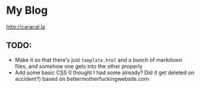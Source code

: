 # My Blog

http://caracal.la

## TODO:
* Make it so that there's just `template.html` and a bunch of markdown files, and somehow one gets into the other properly
* Add some basic CSS (I thought I had some already?  Did it get deleted on accident?) based on bettermotherfuckingwebsite.com
